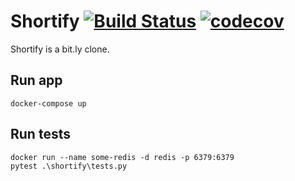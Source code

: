 # Shortify  [![Build Status](https://travis-ci.org/kotyara1005/Shortify.svg?branch=master)](https://travis-ci.org/kotyara1005/Shortify) [![codecov](https://codecov.io/gh/kotyara1005/Shortify/branch/master/graph/badge.svg)](https://codecov.io/gh/kotyara1005/Shortify)
Shortify is a bit.ly clone.
## Run app
```
docker-compose up
```
## Run tests
```
docker run --name some-redis -d redis -p 6379:6379
pytest .\shortify\tests.py
```
